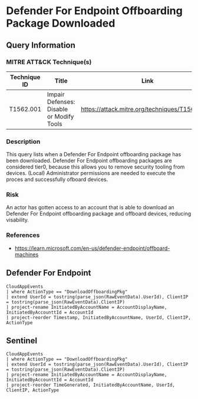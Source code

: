 # Defender For Endpoint Offboarding Package Downloaded

## Query Information

### MITRE ATT&CK Technique(s)

| Technique ID | Title    | Link    |
| ---  | --- | --- |
| T1562.001 | Impair Defenses: Disable or Modify Tools | https://attack.mitre.org/techniques/T1562/001/ |

### Description
This query lists when a Defender For Endpoint offboarding package has been downloaded. Defender For Endpoint offboarding packages are considered tier0, because this allows you to remove security tooling from devices. (Local) Administrator permissions are needed to execute the proces and successfully ofboard devices.

### Risk
An actor has gotten access to an account that is able to download an Defender For Endpoint offboarding package and offboard devices, reducing visability.

### References
- https://learn.microsoft.com/en-us/defender-endpoint/offboard-machines

## Defender For Endpoint
```
CloudAppEvents
| where ActionType == "DownloadOffboardingPkg"
| extend UserId = tostring(parse_json(RawEventData).UserId), ClientIP = tostring(parse_json(RawEventData).ClientIP)
| project-rename InitiatedByAccountName = AccountDisplayName, InitiatedByAccounttId = AccountId
| project-reorder Timestamp, InitiatedByAccountName, UserId, ClientIP, ActionType
```
## Sentinel
```
CloudAppEvents
| where ActionType == "DownloadOffboardingPkg"
| extend UserId = tostring(parse_json(RawEventData).UserId), ClientIP = tostring(parse_json(RawEventData).ClientIP)
| project-rename InitiatedByAccountName = AccountDisplayName, InitiatedByAccounttId = AccountId
| project-reorder TimeGenerated, InitiatedByAccountName, UserId, ClientIP, ActionType
```